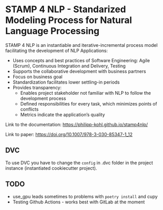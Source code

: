 # STAMP 4 NLP - Standarized Modeling Process for Natural Language Processing

STAMP 4 NLP is an instantiable and iterative-incremental process model facilitating the development of NLP Applications:

- Uses concepts and best practices of Software Engineering: Agile (Scrum), Continuous Integration and Delivery, Testing
- Supports the collaborative development with business partners
- Focus on business goal
- Standardization facilitates lower settling-in periods
- Provides transparency:
  - Enables project stakeholder not familiar with NLP to follow the development process
  - Defined responsibilities for every task, which minimizes points of conflicts
  - Metrics indicate the application’s quality

Link to the documentation: https://philipp-kohl.github.io/stamp4nlp/

Link to paper: https://doi.org/10.1007/978-3-030-85347-1_12

## DVC

To use DVC you have to change the `config` in .dvc folder in the project instance (instantiated cookiecutter project).

## TODO

- use_gpu leads sometimes to problems with `poetry install` and cupy
- Testing Github Actions - works best with GitLab at the moment

